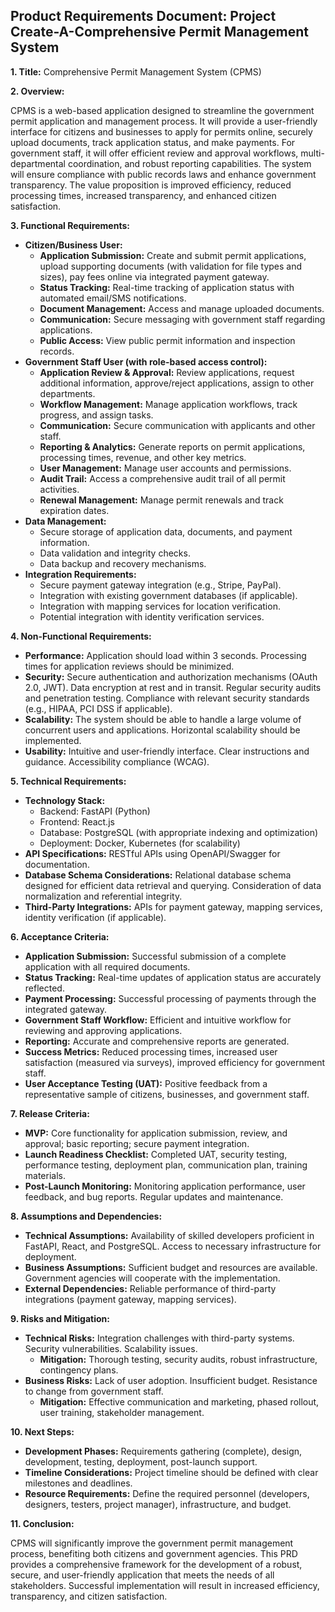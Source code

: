 ## Product Requirements Document: Project Create-A-Comprehensive Permit Management System

**1. Title:**  Comprehensive Permit Management System (CPMS)

**2. Overview:**

CPMS is a web-based application designed to streamline the government permit application and management process.  It will provide a user-friendly interface for citizens and businesses to apply for permits online, securely upload documents, track application status, and make payments. For government staff, it will offer efficient review and approval workflows, multi-departmental coordination, and robust reporting capabilities.  The system will ensure compliance with public records laws and enhance government transparency.  The value proposition is improved efficiency, reduced processing times, increased transparency, and enhanced citizen satisfaction.

**3. Functional Requirements:**

* **Citizen/Business User:**
    * **Application Submission:** Create and submit permit applications, upload supporting documents (with validation for file types and sizes), pay fees online via integrated payment gateway.
    * **Status Tracking:** Real-time tracking of application status with automated email/SMS notifications.
    * **Document Management:** Access and manage uploaded documents.
    * **Communication:** Secure messaging with government staff regarding applications.
    * **Public Access:** View public permit information and inspection records.
* **Government Staff User (with role-based access control):**
    * **Application Review & Approval:** Review applications, request additional information, approve/reject applications, assign to other departments.
    * **Workflow Management:** Manage application workflows, track progress, and assign tasks.
    * **Communication:** Secure communication with applicants and other staff.
    * **Reporting & Analytics:** Generate reports on permit applications, processing times, revenue, and other key metrics.
    * **User Management:** Manage user accounts and permissions.
    * **Audit Trail:** Access a comprehensive audit trail of all permit activities.
    * **Renewal Management:** Manage permit renewals and track expiration dates.
* **Data Management:**
    * Secure storage of application data, documents, and payment information.
    * Data validation and integrity checks.
    * Data backup and recovery mechanisms.
* **Integration Requirements:**
    * Secure payment gateway integration (e.g., Stripe, PayPal).
    * Integration with existing government databases (if applicable).
    * Integration with mapping services for location verification.
    * Potential integration with identity verification services.


**4. Non-Functional Requirements:**

* **Performance:**  Application should load within 3 seconds.  Processing times for application reviews should be minimized.
* **Security:**  Secure authentication and authorization mechanisms (OAuth 2.0, JWT).  Data encryption at rest and in transit.  Regular security audits and penetration testing.  Compliance with relevant security standards (e.g., HIPAA, PCI DSS if applicable).
* **Scalability:**  The system should be able to handle a large volume of concurrent users and applications.  Horizontal scalability should be implemented.
* **Usability:**  Intuitive and user-friendly interface.  Clear instructions and guidance.  Accessibility compliance (WCAG).


**5. Technical Requirements:**

* **Technology Stack:**
    * Backend: FastAPI (Python)
    * Frontend: React.js
    * Database: PostgreSQL (with appropriate indexing and optimization)
    * Deployment: Docker, Kubernetes (for scalability)
* **API Specifications:**  RESTful APIs using OpenAPI/Swagger for documentation.
* **Database Schema Considerations:**  Relational database schema designed for efficient data retrieval and querying.  Consideration of data normalization and referential integrity.
* **Third-Party Integrations:**  APIs for payment gateway, mapping services, identity verification (if applicable).


**6. Acceptance Criteria:**

* **Application Submission:**  Successful submission of a complete application with all required documents.
* **Status Tracking:**  Real-time updates of application status are accurately reflected.
* **Payment Processing:**  Successful processing of payments through the integrated gateway.
* **Government Staff Workflow:**  Efficient and intuitive workflow for reviewing and approving applications.
* **Reporting:**  Accurate and comprehensive reports are generated.
* **Success Metrics:**  Reduced processing times, increased user satisfaction (measured via surveys), improved efficiency for government staff.
* **User Acceptance Testing (UAT):**  Positive feedback from a representative sample of citizens, businesses, and government staff.


**7. Release Criteria:**

* **MVP:**  Core functionality for application submission, review, and approval; basic reporting; secure payment integration.
* **Launch Readiness Checklist:**  Completed UAT, security testing, performance testing, deployment plan, communication plan, training materials.
* **Post-Launch Monitoring:**  Monitoring application performance, user feedback, and bug reports.  Regular updates and maintenance.


**8. Assumptions and Dependencies:**

* **Technical Assumptions:**  Availability of skilled developers proficient in FastAPI, React, and PostgreSQL.  Access to necessary infrastructure for deployment.
* **Business Assumptions:**  Sufficient budget and resources are available.  Government agencies will cooperate with the implementation.
* **External Dependencies:**  Reliable performance of third-party integrations (payment gateway, mapping services).


**9. Risks and Mitigation:**

* **Technical Risks:**  Integration challenges with third-party systems.  Security vulnerabilities.  Scalability issues.
    * **Mitigation:**  Thorough testing, security audits, robust infrastructure, contingency plans.
* **Business Risks:**  Lack of user adoption.  Insufficient budget.  Resistance to change from government staff.
    * **Mitigation:**  Effective communication and marketing, phased rollout, user training, stakeholder management.


**10. Next Steps:**

* **Development Phases:**  Requirements gathering (complete), design, development, testing, deployment, post-launch support.
* **Timeline Considerations:**  Project timeline should be defined with clear milestones and deadlines.
* **Resource Requirements:**  Define the required personnel (developers, designers, testers, project manager), infrastructure, and budget.


**11. Conclusion:**

CPMS will significantly improve the government permit management process, benefiting both citizens and government agencies.  This PRD provides a comprehensive framework for the development of a robust, secure, and user-friendly application that meets the needs of all stakeholders.  Successful implementation will result in increased efficiency, transparency, and citizen satisfaction.

